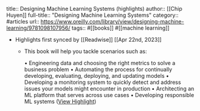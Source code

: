 title:: Designing Machine Learning Systems (highlights)
author:: [[Chip Huyen]]
full-title:: "Designing Machine Learning Systems"
category:: #articles
url:: https://www.oreilly.com/library/view/designing-machine-learning/9781098107956/
tags:: #[[books]] #[[machine learning]]

- Highlights first synced by [[Readwise]] [[Apr 22nd, 2023]]
	- This book will help you tackle scenarios such as:
	  
	  •   Engineering data and choosing the right metrics to solve a business problem
	  •   Automating the process for continually developing, evaluating, deploying, and updating models
	  •   Developing a monitoring system to quickly detect and address issues your models might encounter in production
	  •   Architecting an ML platform that serves across use cases
	  •   Developing responsible ML systems ([View Highlight](https://read.readwise.io/read/01gygf4b8305dd82v1gs4bmhkp))